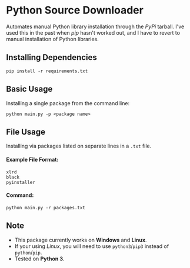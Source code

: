 # Python Source Downloader

Automates manual Python library installation through the *PyPi* tarball. I've used this in the past when *pip* hasn't worked out, and I have to revert to manual installation of Python libraries.

## Installing Dependencies

`pip install -r requirements.txt`

## Basic Usage

Installing a single package from the command line:

`python main.py -p <package name>`

## File Usage

Installing via packages listed on separate lines in a `.txt` file. 

#### Example File Format:

```
xlrd
black
pyinstaller
```

#### Command:

`python main.py -r packages.txt`

## Note
* This package currently works on **Windows** and **Linux**.
* If your using *Linux*, you will need to use `python3`/`pip3` instead of `python`/`pip`. 
* Tested on **Python 3**.